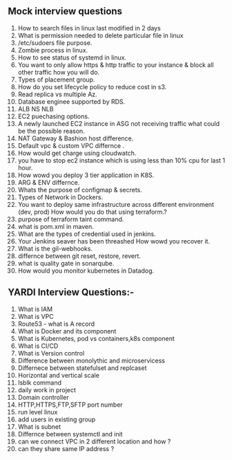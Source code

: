 ## Mock interview questions

1) How to search files in linux last modified in 2 days  
2) What is permission needed to delete particular file in linux  
3) /etc/sudoers file purpose.  
4) Zombie process in linux.  
5) How to see status of systemd in linux.  
6) You want to only allow https & http traffic to your instance & block all other traffic how you will do.    
7) Types of placement group.  
8) How do you set lifecycle policy to reduce cost in s3.    
9) Read replica vs multiple Az.  
10) Database enginee supported by RDS.  
11) ALB NS NLB  
12) EC2 puechasing options.  
13) A newly launched EC2 instance in ASG not receiving traffic what could be the possible reason.  
14) NAT Gateway & Bashion host difference.  
15) Default vpc & custom VPC differnce .  
16) How would get charge using cloudwatch.  
17) you have to stop ec2 instance which is using less than 10% cpu for last 1 hour.  
18) How wowd you deploy 3 tier application in K8S.  
19) ARG & ENV differnce. 
20) Whats the purpose of configmap & secrets.
21) Types of Network in Dockers.  
22) You want to deploy same infrastructure across different environment (dev, prod) How would you do that using terraform.?  
23) purpose of terraform taint command.  
24) what is pom.xml in maven.  
25) What are the types of credential used in jenkins.  
26) Your Jenkins seaver has been threashed How wowd you recover it.  
27) What is the gil-webhooks.  
28) differnce between git reset, restore, revert.  
29) what is quality gate in sonarqube.  
30) How would you monitor kubernetes in Datadog.


## YARDI Interview Questions:-  

1) What is IAM
2) What is VPC
3) Route53 - what is A record
4) What is Docker and its component
5) What is Kubernetes, pod vs containers,k8s component
6) What is CI/CD
7) What is Version control
8) Difference between monolythic and microservicess
9) Differnece between statefulset and replcaset
10) Horizontal and vertical scale
11) lsblk command
12) daily work in project
13) Domain controller
14) HTTP,HTTPS,FTP,SFTP port number
15) run level linux
16) add users in existing group
17) What is subnet
18) Differnce between systemctl and init
19) can we connect VPC in 2 different location and how ?
20) can they share same IP address ?
